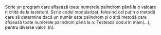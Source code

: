 Scrie un program care afișează toate numerele palindrom până la o valoare n citită de la tastatură. Scrie codul modularizat, folosind cel puțin o metodă care să determine dacă un număr este palindrom și o altă metodă care afișează toate numerele palindrom până la n. Testează codul în main(…), pentru diverse valori (n). 
